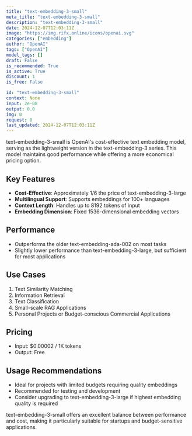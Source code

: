 ```yaml
---
title: "text-embedding-3-small"
meta_title: "text-embedding-3-small"
description: "text-embedding-3-small"
date: 2024-12-07T12:03:11Z
image: "https://img.rifx.online/icons/openai.svg"
categories: ["embedding"]
author: "OpenAI"
tags: ["OpenAI"]
model_tags: []
draft: False
is_recommended: True
is_active: True
discount: 1
is_free: False

id: "text-embedding-3-small"
context: None
input: 2e-08
output: 0.0
img: 0
request: 0
last_updated: 2024-12-07T12:03:11Z
---
```


text-embedding-3-small is OpenAI's cost-effective text embedding model, serving as the lightweight version in the text-embedding-3 series. This model maintains good performance while offering a more economical pricing option.

## Key Features

- **Cost-Effective**: Approximately 1/6 the price of text-embedding-3-large
- **Multilingual Support**: Supports embeddings for 100+ languages
- **Context Length**: Handles up to 8192 tokens of input
- **Embedding Dimension**: Fixed 1536-dimensional embedding vectors

## Performance

- Outperforms the older text-embedding-ada-002 on most tasks
- Slightly lower performance than text-embedding-3-large, but sufficient for most applications

## Use Cases

1. Text Similarity Matching
2. Information Retrieval
3. Text Classification
4. Small-scale RAG Applications
5. Personal Projects or Budget-conscious Commercial Applications

## Pricing

- Input: $0.00002 / 1K tokens
- Output: Free

## Usage Recommendations

- Ideal for projects with limited budgets requiring quality embeddings
- Recommended for testing and development
- Consider upgrading to text-embedding-3-large if highest embedding quality is required

text-embedding-3-small offers an excellent balance between performance and cost, making it particularly suitable for startups and budget-sensitive applications.


